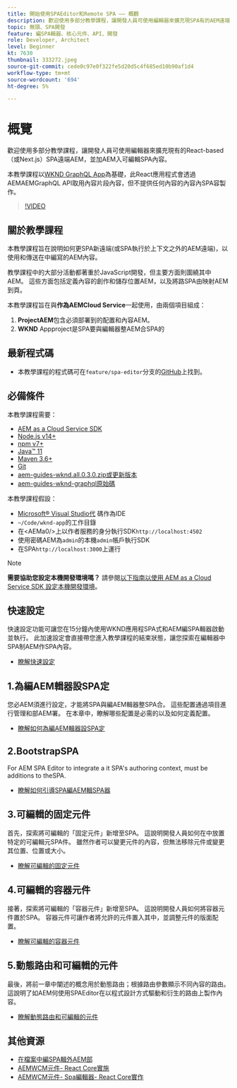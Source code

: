 ```yaml
---
title: 開始使用SPAEditor和Remote SPA —— 概觀
description: 歡迎使用多部分教學課程，讓開發人員可使用編輯器來擴充現SPA有的AEM遠端AEM內容SPA。
topic: 無頭、SPA開發
feature: 編SPA輯器、核心元件、API、開發
role: Developer, Architect
level: Beginner
kt: 7630
thumbnail: 333272.jpeg
source-git-commit: cede0c97e0f322fe5d20d5c4f685ed10b90af1d4
workflow-type: tm+mt
source-wordcount: '694'
ht-degree: 5%

---
```



# 概覽

歡迎使用多部分教學課程，讓開發人員可使用編輯器來擴充現有的React-based（或Next.js）SPA遠端AEM，並加AEM入可編輯SPA內容。

本教學課程以[WKND GraphQL App](https://experienceleague.adobe.com/docs/experience-manager-learn/getting-started-with-aem-headless/graphql/overview.html)為基礎，此React應用程式會透過AEMAEMGraphQL API取用內容片段內容，但不提供任何內容的內容內SPA容製作。

>[!VIDEO](https://video.tv.adobe.com/v/333272/?quality=12&learn=on)

## 關於教學課程

本教學課程旨在說明如何更SPA新遠端(或SPA執行於上下文之外的AEM遠端)，以使用和傳送在中編寫的AEM內容。

教學課程中的大部分活動都著重於JavaScript開發，但主要方面則圍繞其中AEM。 這些方面包括定義內容的創作和儲存位置AEM，以及將路SPA由映射AEM到頁。

本教學課程旨在與&#x200B;**作為AEMCloud Service**&#x200B;一起使用，由兩個項目組成：

1. __ProjectAEM__&#x200B;包含必須部署到的配置和內容AEM。
1. __WKND__ Appproject是SPA要與編輯器整AEM合SPA的

## 最新程式碼

+ 本教學課程的程式碼可在`feature/spa-editor`分支的[GitHub](https://github.com/adobe/aem-guides-wknd-graphql)上找到。

## 必備條件

本教學課程需要：

+ [AEM as a Cloud Service SDK](https://experienceleague.adobe.com/docs/experience-manager-learn/cloud-service/local-development-environment-set-up/aem-runtime.html?lang=en)
+ [Node.js v14+](https://nodejs.org/en/)
+ [npm v7+](https://www.npmjs.com/)
+ [Java™ 11](https://downloads.experiencecloud.adobe.com/content/software-distribution/en/general.html)
+ [Maven 3.6+](https://maven.apache.org/)
+ [Git](https://git-scm.com/downloads)
+ [aem-guides-wknd.all.0.3.0.zip或更新版本](https://github.com/adobe/aem-guides-wknd/releases)
+ [aem-guides-wknd-graphql原始碼](https://github.com/adobe/aem-guides-wknd-graphql)

本教學課程假設：

+ [Microsoft® Visual Studio代](https://visualstudio.microsoft.com/) 碼作為IDE
+ `~/Code/wknd-app`的工作目錄
+ 在&lt;AEMa0/>上以作者服務的身分執行SDK`http://localhost:4502`
+ 使用密碼AEM為`admin`的本機`admin`帳戶執行SDK
+ 在SPA`http://localhost:3000`上運行

>[!NOTE]
>
> **需要協助您設定本機開發環境嗎？** 請參閱[以下指南以使用 AEM as a Cloud Service SDK 設定本機開發環境](https://experienceleague.adobe.com/docs/experience-manager-learn/cloud-service/local-development-environment-set-up/overview.html)。


## 快速設定

快速設定功能可讓您在15分鐘內使用WKND應用程SPA式和AEM編SPA輯器啟動並執行。 此加速設定會直接帶您進入教學課程的結束狀態，讓您探索在編輯器中SPA制AEM作SPA內容。

+ [瞭解快速設定](./quick-setup.md)

## 1.為編AEM輯器設SPA定

您必AEM須進行設定，才能將SPA與編AEM輯器整SPA合。 這些配置通過項目進行管理和部AEM署。 在本章中，瞭解哪些配置是必需的以及如何定義配置。

+ [瞭解如何為編AEM輯器設SPA定](./aem-configure.md)

## 2.BootstrapSPA

For AEM SPA   Editor to integrate a it SPA&#39;s authoring context, must be additions to theSPA.

+ [瞭解如何引導SPA編AEM輯SPA器](./spa-bootstrap.md)

## 3.可編輯的固定元件

首先，探索將可編輯的「固定元件」新增至SPA。 這說明開發人員如何在中放置特定的可編輯元SPA件。 雖然作者可以變更元件的內容，但無法移除元件或變更其位置、位置或大小。

+ [瞭解可編輯的固定元件](./spa-fixed-component.md)

## 4.可編輯的容器元件

接著，探索將可編輯的「容器元件」新增至SPA。 這說明開發人員如何將容器元件置於SPA。 容器元件可讓作者將允許的元件置入其中，並調整元件的版面配置。

+ [瞭解可編輯的容器元件](./spa-container-component.md)

## 5.動態路由和可編輯的元件

最後，將前一章中闡述的概念用於動態路由；根據路由參數顯示不同內容的路由。 這說明了如AEM何使用SPAEditor在以程式設計方式驅動和衍生的路由上製作內容。

+ [瞭解動態路由和可編輯的元件](./spa-dynamic-routes.md)

## 其他資源

+ [在檔案中編SPA輯外AEM部](https://experienceleague.adobe.com/docs/experience-manager-cloud-service/implementing/developing/hybrid/editing-external-spa.html)
+ [AEMWCM元件- React Core實施](https://www.npmjs.com/package/@adobe/aem-core-components-react-base)
+ [AEMWCM元件- Spa編輯器- React Core實作](https://www.npmjs.com/package/@adobe/aem-core-components-react-spa)
